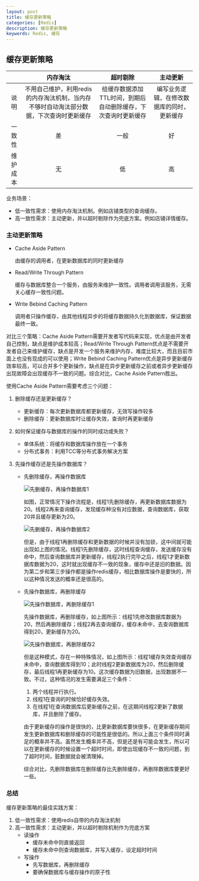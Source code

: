 ```yaml
---
layout: post
title: 缓存更新策略
categories: [Redis]
description: 缓存更新策略
keywords: Redis, 缓存
---
```


## 缓存更新策略

||内存淘汰|超时剔除|主动更新|
|:--:|:--:|:--:|:--:|
|说明|不用自己维护，利用redis的内存淘汰机制，当内存不够时自动淘汰部分数据，下次查询时更新缓存|给缓存数据添加TTL时间，到期后自动删除缓存，下次查询时更新缓存|编写业务逻辑，在修改数据库的同时，更新缓存|
|一致性|差|一般|好|
|维护成本|无|低|高|

业务场景：
- 低一致性需求：使用内存淘汰机制。例如店铺类型的查询缓存。
- 高一致性需求：主动更新，并以超时剔除作为兜底方案。例如店铺详情缓存。

### 主动更新策略

- Cache Aside Pattern

  由缓存的调用者，在更新数据库的同时更新缓存

- Read/Write Through Pattern
  
  缓存与数据库整合一个服务，由服务来维护一致性。调用者调用该服务，无需关心缓存一致性问题。

- Write Bebind Caching Pattern
  
  调用者只操作缓存，由其他线程异步的将缓存数据持久化到数据库，保证数据最终一致。

对比三个策略：Cache Aside Pattern需要开发者写代码来实现，优点是由开发者自己控制，缺点是维护成本较高；Read/Write Through Pattern优点是不需要开发者自己来维护缓存，缺点是开发一个服务来维护内存，难度比较大，而且目前市面上也没有现成的可以使用；Write Bebind Caching Pattern优点是异步更新缓存效率较高，可以合并多个更新操作，缺点是在异步更新缓存之前或者异步更新缓存出现故障会出现缓存不一致的问题。综合对比，Cache Aside Pattern胜出。

使用Cache Aside Pattern需要考虑三个问题：

1. 删除缓存还是更新缓存？
  
   - 更新缓存：每次更新数据库都更新缓存，无效写操作较多
   - 删除缓存：更新数据库时让缓存失效，查询时再更新缓存
  
2. 如何保证缓存与数据库的操作的同时成功或失败？
   
   - 单体系统：将缓存和数据库操作放在一个事务
   - 分布式事务：利用TCC等分布式事务解决方案
  
3. 先操作缓存还是先操作数据库？
   
   - 先删除缓存，再操作数据库
     
     ![先删缓存，再操作数据库1](https://github.com/qinchunabng/qinchunabng.github.io/blob/master/images/posts/redis/remove_cache_first_1.png?raw=true)
     
     如图，正常情况下操作流程是，线程1先删除缓存，再更新数据库数据为20。线程2再来查询缓存，发现缓存种没有对应数据，查询数据库，获取20并且缓存更新为20。

     ![先删缓存，再操作数据库2](https://github.com/qinchunabng/qinchunabng.github.io/blob/master/images/posts/redis/remove_cache_first_2.png?raw=true)

     但是，由于线程1再删除缓存和更新数据的时候并没有加锁，这中间就可能出现如上图的情况。线程1先删除缓存，这时线程查询缓存，发送缓存没有命中，然后查询数据库并更新缓存，线程2执行完毕之后，线程1才更新数据库数据为20，这时就出现缓存不一致的现象，缓存中还是旧的数据。因为第二步和第三步操作都是操作redis缓存，相比数据库操作是要快的，所以这种情况发送的概率还是很高的。

   - 先操作数据库，再删除缓存
     
     ![先操作数据库，再删除缓存1](https://github.com/qinchunabng/qinchunabng.github.io/blob/master/images/posts/redis/remove_cache_behind_1.png?raw=true)

     先操作数据库，再删除缓存，如上图所示：线程1先修改数据库数据为20，然后再删除缓存；线程2再去查询缓存，缓存未命中，去查询数据库得到20，更新缓存为20。

     ![先操作数据库，再删除缓存2](https://github.com/qinchunabng/qinchunabng.github.io/blob/master/images/posts/redis/remove_cache_behind_2.png?raw=true)
     
     但是这种模式，存在一种特殊情况，如上图所示：线程1缓存失效查询缓存未命中，查询数据库得到10；此时线程2更新数据库为20，然后删除缓存，最后线程1再更新缓存为10。这次缓存数据为旧数据，出现数据不一致。不过，这种情况的发生需要满足三个条件：
     1. 两个线程并行执行。
     2. 线程1在查询的时候恰好缓存失效。
     3. 在线程1在查询数据库后更新缓存之前，在这期间线程2更新了数据库，并且删除了缓存。
     
     由于更新缓存的操作是很快的，比更新数据库要快很多，在更新缓存期间发生更新数据库和删除缓存的可能性是很低的。所以上面三个条件同时满足的概率并不高。虽然发生概率并不高，但是还是有可能会发生，所以可以在更新缓存的时候设置一个超时时间，即使出现缓存不一致的问题，到了超时时间，脏数据就会被清理掉。
     
     综合对比，先删除数据库在删除缓存比先删除缓存，再删除数据库要更好一些。

### 总结

缓存更新策略的最佳实践方案：

1. 低一致性需求：使用redis自带的内存淘汰机制
2. 高一致性需求：主动更新，并以超时剔除机制作为兜底方案
   - 读操作
     - 缓存未命中则直接返回
     - 缓存未命中则查询数据库，并写入缓存，设定超时时间
   - 写操作
     - 先写数据库，再删除缓存
     - 要确保数据库与缓存操作的原子性